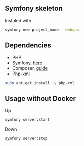 ## Symfony skeleton
Instaled with
```bash
symfony new project_name --webapp
```

## Dependencies
- PHP 
- Symfony, [here](https://symfony.com/doc/current/index.html)
- Composer, [guide](https://www.digitalocean.com/community/tutorials/how-to-install-and-use-composer-on-ubuntu-20-04)
- Php-xml
```bash
sudo apt-get install -y php-xml
```

## Usage without Docker

Up
```bash
symfony server:start
```

Down
```bash
symfony server:stop
```